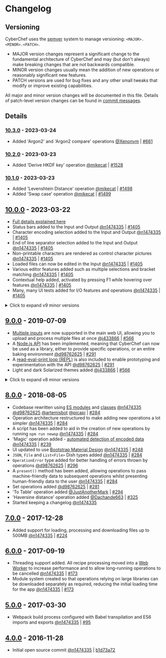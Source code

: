 # Changelog

## Versioning

CyberChef uses the [semver](https://semver.org/) system to manage versioning: `<MAJOR>.<MINOR>.<PATCH>`.

- MAJOR version changes represent a significant change to the fundamental architecture of CyberChef and may (but don't always) make breaking changes that are not backwards compatible.
- MINOR version changes usually mean the addition of new operations or reasonably significant new features.
- PATCH versions are used for bug fixes and any other small tweaks that modify or improve existing capabilities.

All major and minor version changes will be documented in this file. Details of patch-level version changes can be found in [commit messages](https://github.com/gchq/CyberChef/commits/master).


## Details

### [10.3.0] - 2023-03-24
- Added 'Argon2' and 'Argon2 compare' operations [@Xenonym] | [#661]

### [10.2.0] - 2023-03-23
- Added 'Derive HKDF key' operation [@mikecat] | [#1528]

### [10.1.0] - 2023-03-23
- Added 'Levenshtein Distance' operation [@mikecat] | [#1498]
- Added 'Swap case' operation [@mikecat] | [#1499]

## [10.0.0] - 2023-03-22
- [Full details explained here](https://github.com/gchq/CyberChef/wiki/Character-encoding,-EOL-separators,-and-editor-features)
- Status bars added to the Input and Output [@n1474335] | [#1405]
- Character encoding selection added to the Input and Output [@n1474335] | [#1405]
- End of line separator selection added to the Input and Output [@n1474335] | [#1405]
- Non-printable characters are rendered as control character pictures [@n1474335] | [#1405]
- Loaded files can now be edited in the Input [@n1474335] | [#1405]
- Various editor features added such as multiple selections and bracket matching [@n1474335] | [#1405]
- Contextual help added, activated by pressing F1 while hovering over features [@n1474335] | [#1405]
- Many, many UI tests added for I/O features and operations [@n1474335] | [#1405]

<details>
    <summary>Click to expand v9 minor versions</summary>

### [9.55.0] - 2022-12-09
- Added 'AMF Encode' and 'AMF Decode' operations [@n1474335] | [760eff4]

### [9.54.0] - 2022-11-25
- Added 'Rabbit' operation [@mikecat] | [#1450]

### [9.53.0] - 2022-11-25
- Added 'AES Key Wrap' and 'AES Key Unwrap' operations [@mikecat] | [#1456]

### [9.52.0] - 2022-11-25
- Added 'ChaCha' operation [@joostrijneveld] | [#1466]

### [9.51.0] - 2022-11-25
- Added 'CMAC' operation [@mikecat] | [#1457]

### [9.50.0] - 2022-11-25
- Added 'Shuffle' operation [@mikecat] | [#1472]

### [9.49.0] - 2022-11-11
- Added 'LZ4 Compress' and 'LZ4 Decompress' operations [@n1474335] | [31a7f83]

### [9.48.0] - 2022-10-14
- Added 'LM Hash' and 'NT Hash' operations [@n1474335] [@brun0ne] | [#1427]

### [9.47.0] - 2022-10-14
- Added 'LZMA Decompress' and 'LZMA Compress' operations [@mattnotmitt] | [#1421]

### [9.46.0] - 2022-07-08
- Added 'Cetacean Cipher Encode' and 'Cetacean Cipher Decode' operations [@valdelaseras] | [#1308]

### [9.45.0] - 2022-07-08
- Added 'ROT8000' operation [@thomasleplus] | [#1250]

### [9.44.0] - 2022-07-08
- Added 'LZString Compress' and 'LZString Decompress' operations [@crespyl] | [#1266]

### [9.43.0] - 2022-07-08
- Added 'ROT13 Brute Force' and 'ROT47 Brute Force' operations [@mikecat] | [#1264]

### [9.42.0] - 2022-07-08
- Added 'LS47 Encrypt' and 'LS47 Decrypt' operations [@n1073645] | [#951]

### [9.41.0] - 2022-07-08
- Added 'Caesar Box Cipher' operation [@n1073645] | [#1066]

### [9.40.0] - 2022-07-08
- Added 'P-list Viewer' operation [@n1073645] | [#906]

### [9.39.0] - 2022-06-09
- Added 'ELF Info' operation [@n1073645] | [#1364]

### [9.38.0] - 2022-05-30
- Added 'Parse TCP' operation [@n1474335] | [a895d1d]

### [9.37.0] - 2022-03-29
- 'SM4 Encrypt' and 'SM4 Decrypt' operations added [@swesven] | [#1189]
- NoPadding options added for CBC and ECB modes in AES, DES and Triple DES Decrypt operations [@swesven] | [#1189]

### [9.36.0] - 2022-03-29
- 'SIGABA' operation added [@hettysymes] | [#934]

### [9.35.0] - 2022-03-28
- 'To Base45' and 'From Base45' operations added [@t-8ch] | [#1242]

### [9.34.0] - 2022-03-28
- 'Get All Casings' operation added [@n1073645] | [#1065]

### [9.33.0] - 2022-03-25
- Updated to support Node 17 [@n1474335] [@john19696] [@t-8ch] | [[#1326] [#1313] [#1244]
- Improved CJS and ESM module support [@d98762625] | [#1037]

### [9.32.0] - 2021-08-18
- 'Protobuf Encode' operation added and decode operation modified to allow decoding with full and partial schemas [@n1474335] | [dd18e52]

### [9.31.0] - 2021-08-10
- 'HASSH Client Fingerprint' and 'HASSH Server Fingerprint' operations added [@n1474335] | [e9ca4dc]

### [9.30.0] - 2021-08-10
- 'JA3S Fingerprint' operation added [@n1474335] | [289a417]

### [9.29.0] - 2021-07-28
- 'JA3 Fingerprint' operation added [@n1474335] | [9a33498]

### [9.28.0] - 2021-03-26
- 'CBOR Encode' and 'CBOR Decode' operations added [@Danh4] | [#999]

### [9.27.0] - 2021-02-12
- 'Fuzzy Match' operation added [@n1474335] | [8ad18b]

### [9.26.0] - 2021-02-11
- 'Get Time' operation added [@n1073645] [@n1474335] | [#1045]

### [9.25.0] - 2021-02-11
- 'Extract ID3' operation added [@n1073645] [@n1474335] | [#1006]

### [9.24.0] - 2021-02-02
- 'SM3' hashing function added along with more configuration options for other hashing operations [@n1073645] [@n1474335] | [#1022]

### [9.23.0] - 2021-02-01
- Various RSA operations added to encrypt, decrypt, sign, verify and generate keys [@mattnotmitt] [@GCHQ77703] | [#652]

### [9.22.0] - 2021-02-01
- 'Unicode Text Format' operation added [@mattnotmitt] | [#1083]

### [9.21.0] - 2020-06-12
- Node API now exports `magic` operation [@d98762625] | [#1049]

### [9.20.0] - 2020-03-27
- 'Parse ObjectID Timestamp' operation added [@dmfj] | [#987]

### [9.19.0] - 2020-03-24
- Improvements to the 'Magic' operation, allowing it to recognise more data formats and provide more accurate results [@n1073645] [@n1474335] | [#966] [b765534b](https://github.com/gchq/CyberChef/commit/b765534b8b2a0454a5132a0a52d1d8844bcbdaaa)

### [9.18.0] - 2020-03-13
- 'Convert to NATO alphabet' operation added [@MarvinJWendt] | [#674]

### [9.17.0] - 2020-03-13
- 'Generate Image' operation added [@pointhi] | [#683]

### [9.16.0] - 2020-03-06
- 'Colossus' operation added [@VirtualColossus] | [#917]

### [9.15.0] - 2020-03-05
- 'CipherSaber2 Encrypt' and 'CipherSaber2 Decrypt' operations added [@n1073645] | [#952]

### [9.14.0] - 2020-03-05
- 'Luhn Checksum' operation added [@n1073645] | [#965]

### [9.13.0] - 2020-02-13
- 'Rail Fence Cipher Encode' and 'Rail Fence Cipher Decode' operations added [@Flavsditz] | [#948]

### [9.12.0] - 2019-12-20
- 'Normalise Unicode' operation added [@matthieuxyz] | [#912]

### [9.11.0] - 2019-11-06
- Implemented CFB, OFB, and CTR modes for Blowfish operations [@cbeuw] | [#653]

### [9.10.0] - 2019-11-06
- 'Lorenz' operation added [@VirtualColossus] | [#528]

### [9.9.0] - 2019-11-01
- Added support for 109 more character encodings [@n1474335]

### [9.8.0] - 2019-10-31
- 'Avro to JSON' operation added [@jarrodconnolly] | [#865]

### [9.7.0] - 2019-09-13
- 'Optical Character Recognition' operation added [@MShwed] [@n1474335] | [#632]

### [9.6.0] - 2019-09-04
- 'Bacon Cipher Encode' and 'Bacon Cipher Decode' operations added [@kassi] | [#500]

### [9.5.0] - 2019-09-04
- Various Steganography operations added: 'Extract LSB', 'Extract RGBA', 'Randomize Colour Palette', and 'View Bit Plane' [@Ge0rg3] | [#625]

### [9.4.0] - 2019-08-30
- 'Render Markdown' operation added [@j433866] | [#627]

### [9.3.0] - 2019-08-30
- 'Show on map' operation added [@j433866] | [#477]

### [9.2.0] - 2019-08-23
- 'Parse UDP' operation added [@h345983745] | [#614]

### [9.1.0] - 2019-08-22
- 'Parse SSH Host Key' operation added [@j433866] | [#595]
- 'Defang IP Addresses' operation added [@h345983745] | [#556]

</details>

## [9.0.0] - 2019-07-09
- [Multiple inputs](https://github.com/gchq/CyberChef/wiki/Multiple-Inputs) are now supported in the main web UI, allowing you to upload and process multiple files at once [@j433866] | [#566]
- A [Node.js API](https://github.com/gchq/CyberChef/wiki/Node-API) has been implemented, meaning that CyberChef can now be used as a library, either to provide specific operations, or an entire baking environment [@d98762625] | [#291]
- A [read-eval-print loop (REPL)](https://github.com/gchq/CyberChef/wiki/Node-API#repl) is also included to enable prototyping and experimentation with the API [@d98762625] | [#291]
- Light and dark Solarized themes added [@j433866] | [#566]

<details>
    <summary>Click to expand v8 minor versions</summary>

### [8.38.0] - 2019-07-03
- 'Streebog' and 'GOST hash' operations added [@MShwed] [@n1474335] | [#530]

### [8.37.0] - 2019-07-03
- 'CRC-8 Checksum' operation added [@MShwed] | [#591]

### [8.36.0] - 2019-07-03
- 'PGP Verify' operation added [@artemisbot] | [#585]

### [8.35.0] - 2019-07-03
- 'Sharpen Image', 'Convert Image Format' and 'Add Text To Image' operations added [@j433866] | [#515]

### [8.34.0] - 2019-06-28
- Various new visualisations added to the 'Entropy' operation [@MShwed] | [#535]
- Efficiency improvements made to the 'Entropy' operation for large file support [@n1474335]

### [8.33.0] - 2019-06-27
- 'Bzip2 Compress' operation added and 'Bzip2 Decompress' operation greatly improved [@artemisbot] | [#531]

### [8.32.0] - 2019-06-27
- 'Index of Coincidence' operation added [@Ge0rg3] | [#571]

### [8.31.0] - 2019-04-12
- The downloadable version of CyberChef is now a .zip file containing separate modules rather than a single .htm file. It is still completely standalone and will not make any external network requests. This change reduces the complexity of the build process significantly. [@n1474335]

### [8.30.0] - 2019-04-12
- 'Decode Protobuf' operation added [@n1474335] | [#533]

### [8.29.0] - 2019-03-31
- 'BLAKE2s' and 'BLAKE2b' hashing operations added [@h345983745] | [#525]

### [8.28.0] - 2019-03-31
- 'Heatmap Chart', 'Hex Density Chart', 'Scatter Chart' and 'Series Chart' operation added [@artemisbot] [@tlwr] | [#496] [#143]

### [8.27.0] - 2019-03-14
- 'Enigma', 'Typex', 'Bombe' and 'Multiple Bombe' operations added [@s2224834] | [#516]
- See [this wiki article](https://github.com/gchq/CyberChef/wiki/Enigma,-the-Bombe,-and-Typex) for a full explanation of these operations.
- New Bombe-style loading animation added for long-running operations [@n1474335]
- New operation argument types added: `populateMultiOption` and `argSelector` [@n1474335]

### [8.26.0] - 2019-03-09
- Various image manipulation operations added [@j433866] | [#506]

### [8.25.0] - 2019-03-09
- 'Extract Files' operation added and more file formats supported [@n1474335] | [#440]

### [8.24.0] - 2019-02-08
- 'DNS over HTTPS' operation added [@h345983745] | [#489]

### [8.23.1] - 2019-01-18
- 'Convert co-ordinate format' operation added [@j433866] | [#476]

### [8.23.0] - 2019-01-18
- 'YARA Rules' operation added [@artemisbot] | [#468]

### [8.22.0] - 2019-01-10
- 'Subsection' operation added [@j433866] | [#467]

### [8.21.0] - 2019-01-10
- 'To Case Insensitive Regex' and 'From Case Insensitive Regex' operations added [@masq] | [#461]

### [8.20.0] - 2019-01-09
- 'Generate Lorem Ipsum' operation added [@klaxon1] | [#455]

### [8.19.0] - 2018-12-30
- UI test suite added to confirm that the app loads correctly in a reasonable time and that various operations from each module can be run [@n1474335] | [#458]

### [8.18.0] - 2018-12-26
- 'Split Colour Channels' operation added [@artemisbot] | [#449]

### [8.17.0] - 2018-12-25
- 'Generate QR Code' and 'Parse QR Code' operations added [@j433866] | [#448]

### [8.16.0] - 2018-12-19
- 'Play Media' operation added [@anthony-arnold] | [#446]

### [8.15.0] - 2018-12-18
- 'Text Encoding Brute Force' operation added [@Cynser] | [#439]

### [8.14.0] - 2018-12-18
- 'To Base62' and 'From Base62' operations added [@tcode2k16] | [#443]

### [8.13.0] - 2018-12-15
- 'A1Z26 Cipher Encode' and 'A1Z26 Cipher Decode' operations added [@jarmovanlenthe] | [#441]

### [8.12.0] - 2018-11-21
- 'Citrix CTX1 Encode' and 'Citrix CTX1 Decode' operations added [@bwhitn] | [#428]

### [8.11.0] - 2018-11-13
- 'CSV to JSON' and 'JSON to CSV' operations added [@n1474335] | [#277]

### [8.10.0] - 2018-11-07
- 'Remove Diacritics' operation added [@klaxon1] | [#387]

### [8.9.0] - 2018-11-07
- 'Defang URL' operation added [@arnydo] | [#394]

### [8.8.0] - 2018-10-10
- 'Parse TLV' operation added [@GCHQ77703] | [#351]

### [8.7.0] - 2018-08-31
- 'JWT Sign', 'JWT Verify' and 'JWT Decode' operations added [@GCHQ77703] | [#348]

### [8.6.0] - 2018-08-29
- 'To Geohash' and 'From Geohash' operations added [@GCHQ77703] | [#344]

### [8.5.0] - 2018-08-23
- 'To Braille' and 'From Braille' operations added [@n1474335] | [#255]

### [8.4.0] - 2018-08-23
- 'To Base85' and 'From Base85' operations added [@PenguinGeorge] | [#340]

### [8.3.0] - 2018-08-21
- 'To MessagePack' and 'From MessagePack' operations added [@artemisbot] | [#338]

### [8.2.0] - 2018-08-21
- Information links added to most operations, accessible in the description popover [@PenguinGeorge] | [#298]

### [8.1.0] - 2018-08-19
- 'Dechunk HTTP response' operation added [@sevzero] | [#311]

</details>

## [8.0.0] - 2018-08-05
- Codebase rewritten using [ES modules](https://hacks.mozilla.org/2018/03/es-modules-a-cartoon-deep-dive/) and [classes](https://developer.mozilla.org/en-US/docs/Web/JavaScript/Reference/Classes) [@n1474335] [@d98762625] [@artemisbot] [@picapi] | [#284]
- Operation architecture restructured to make adding new operations a lot simpler [@n1474335] | [#284]
- A script has been added to aid in the creation of new operations by running `npm run newop` [@n1474335] | [#284]
- 'Magic' operation added - [automated detection of encoded data](https://github.com/gchq/CyberChef/wiki/Automatic-detection-of-encoded-data-using-CyberChef-Magic) [@n1474335] | [#239]
- UI updated to use [Bootstrap Material Design](https://fezvrasta.github.io/bootstrap-material-design/) [@n1474335] | [#248]
- `JSON`, `File` and `List<File>` Dish types added [@n1474335] | [#284]
- `OperationError` type added for better handling of errors thrown by operations [@d98762625] | [#296]
- A `present()` method has been added, allowing operations to pass machine-friendly data to subsequent operations whilst presenting human-friendly data to the user [@n1474335] | [#284]
- Set operations added [@d98762625] | [#281]
- 'To Table' operation added [@JustAnotherMark] | [#294]
- 'Haversine distance' operation added [@Dachande663] | [#325]
- Started keeping a changelog [@n1474335]

## [7.0.0] - 2017-12-28
- Added support for loading, processing and downloading files up to 500MB [@n1474335] | [#224]

## [6.0.0] - 2017-09-19
- Threading support added. All recipe processing moved into a [Web Worker](https://developer.mozilla.org/en-US/docs/Web/API/Web_Workers_API/Using_web_workers) to increase performance and to allow long-running operations to be cancelled [@n1474335] | [#173]
- Module system created so that operations relying on large libraries can be downloaded separately as required, reducing the initial loading time for the app [@n1474335] | [#173]

## [5.0.0] - 2017-03-30
-  Webpack build process configured with Babel transpilation and ES6 imports and exports [@n1474335] | [#95]

## [4.0.0] - 2016-11-28
-  Initial open source commit [@n1474335] | [b1d73a72](https://github.com/gchq/CyberChef/commit/b1d73a725dc7ab9fb7eb789296efd2b7e4b08306)



[10.3.0]: https://github.com/gchq/CyberChef/releases/tag/v10.3.0
[10.2.0]: https://github.com/gchq/CyberChef/releases/tag/v10.2.0
[10.1.0]: https://github.com/gchq/CyberChef/releases/tag/v10.1.0
[10.0.0]: https://github.com/gchq/CyberChef/releases/tag/v10.0.0
[9.55.0]: https://github.com/gchq/CyberChef/releases/tag/v9.55.0
[9.54.0]: https://github.com/gchq/CyberChef/releases/tag/v9.54.0
[9.53.0]: https://github.com/gchq/CyberChef/releases/tag/v9.53.0
[9.52.0]: https://github.com/gchq/CyberChef/releases/tag/v9.52.0
[9.51.0]: https://github.com/gchq/CyberChef/releases/tag/v9.51.0
[9.50.0]: https://github.com/gchq/CyberChef/releases/tag/v9.50.0
[9.49.0]: https://github.com/gchq/CyberChef/releases/tag/v9.49.0
[9.48.0]: https://github.com/gchq/CyberChef/releases/tag/v9.48.0
[9.47.0]: https://github.com/gchq/CyberChef/releases/tag/v9.47.0
[9.46.0]: https://github.com/gchq/CyberChef/releases/tag/v9.46.0
[9.45.0]: https://github.com/gchq/CyberChef/releases/tag/v9.45.0
[9.44.0]: https://github.com/gchq/CyberChef/releases/tag/v9.44.0
[9.43.0]: https://github.com/gchq/CyberChef/releases/tag/v9.43.0
[9.42.0]: https://github.com/gchq/CyberChef/releases/tag/v9.42.0
[9.41.0]: https://github.com/gchq/CyberChef/releases/tag/v9.41.0
[9.40.0]: https://github.com/gchq/CyberChef/releases/tag/v9.40.0
[9.39.0]: https://github.com/gchq/CyberChef/releases/tag/v9.39.0
[9.38.0]: https://github.com/gchq/CyberChef/releases/tag/v9.38.0
[9.37.0]: https://github.com/gchq/CyberChef/releases/tag/v9.37.0
[9.36.0]: https://github.com/gchq/CyberChef/releases/tag/v9.36.0
[9.35.0]: https://github.com/gchq/CyberChef/releases/tag/v9.35.0
[9.34.0]: https://github.com/gchq/CyberChef/releases/tag/v9.34.0
[9.33.0]: https://github.com/gchq/CyberChef/releases/tag/v9.33.0
[9.32.0]: https://github.com/gchq/CyberChef/releases/tag/v9.32.0
[9.31.0]: https://github.com/gchq/CyberChef/releases/tag/v9.31.0
[9.30.0]: https://github.com/gchq/CyberChef/releases/tag/v9.30.0
[9.29.0]: https://github.com/gchq/CyberChef/releases/tag/v9.29.0
[9.28.0]: https://github.com/gchq/CyberChef/releases/tag/v9.28.0
[9.27.0]: https://github.com/gchq/CyberChef/releases/tag/v9.27.0
[9.26.0]: https://github.com/gchq/CyberChef/releases/tag/v9.26.0
[9.25.0]: https://github.com/gchq/CyberChef/releases/tag/v9.25.0
[9.24.0]: https://github.com/gchq/CyberChef/releases/tag/v9.24.0
[9.23.0]: https://github.com/gchq/CyberChef/releases/tag/v9.23.0
[9.22.0]: https://github.com/gchq/CyberChef/releases/tag/v9.22.0
[9.21.0]: https://github.com/gchq/CyberChef/releases/tag/v9.21.0
[9.20.0]: https://github.com/gchq/CyberChef/releases/tag/v9.20.0
[9.19.0]: https://github.com/gchq/CyberChef/releases/tag/v9.19.0
[9.18.0]: https://github.com/gchq/CyberChef/releases/tag/v9.18.0
[9.17.0]: https://github.com/gchq/CyberChef/releases/tag/v9.17.0
[9.16.0]: https://github.com/gchq/CyberChef/releases/tag/v9.16.0
[9.15.0]: https://github.com/gchq/CyberChef/releases/tag/v9.15.0
[9.14.0]: https://github.com/gchq/CyberChef/releases/tag/v9.14.0
[9.13.0]: https://github.com/gchq/CyberChef/releases/tag/v9.13.0
[9.12.0]: https://github.com/gchq/CyberChef/releases/tag/v9.12.0
[9.11.0]: https://github.com/gchq/CyberChef/releases/tag/v9.11.0
[9.10.0]: https://github.com/gchq/CyberChef/releases/tag/v9.10.0
[9.9.0]: https://github.com/gchq/CyberChef/releases/tag/v9.9.0
[9.8.0]: https://github.com/gchq/CyberChef/releases/tag/v9.8.0
[9.7.0]: https://github.com/gchq/CyberChef/releases/tag/v9.7.0
[9.6.0]: https://github.com/gchq/CyberChef/releases/tag/v9.6.0
[9.5.0]: https://github.com/gchq/CyberChef/releases/tag/v9.5.0
[9.4.0]: https://github.com/gchq/CyberChef/releases/tag/v9.4.0
[9.3.0]: https://github.com/gchq/CyberChef/releases/tag/v9.3.0
[9.2.0]: https://github.com/gchq/CyberChef/releases/tag/v9.2.0
[9.1.0]: https://github.com/gchq/CyberChef/releases/tag/v9.1.0
[9.0.0]: https://github.com/gchq/CyberChef/releases/tag/v9.0.0
[8.38.0]: https://github.com/gchq/CyberChef/releases/tag/v8.38.0
[8.37.0]: https://github.com/gchq/CyberChef/releases/tag/v8.37.0
[8.36.0]: https://github.com/gchq/CyberChef/releases/tag/v8.36.0
[8.35.0]: https://github.com/gchq/CyberChef/releases/tag/v8.35.0
[8.34.0]: https://github.com/gchq/CyberChef/releases/tag/v8.34.0
[8.33.0]: https://github.com/gchq/CyberChef/releases/tag/v8.33.0
[8.32.0]: https://github.com/gchq/CyberChef/releases/tag/v8.32.0
[8.31.0]: https://github.com/gchq/CyberChef/releases/tag/v8.31.0
[8.30.0]: https://github.com/gchq/CyberChef/releases/tag/v8.30.0
[8.29.0]: https://github.com/gchq/CyberChef/releases/tag/v8.29.0
[8.28.0]: https://github.com/gchq/CyberChef/releases/tag/v8.28.0
[8.27.0]: https://github.com/gchq/CyberChef/releases/tag/v8.27.0
[8.26.0]: https://github.com/gchq/CyberChef/releases/tag/v8.26.0
[8.25.0]: https://github.com/gchq/CyberChef/releases/tag/v8.25.0
[8.24.0]: https://github.com/gchq/CyberChef/releases/tag/v8.24.0
[8.23.1]: https://github.com/gchq/CyberChef/releases/tag/v8.23.1
[8.23.0]: https://github.com/gchq/CyberChef/releases/tag/v8.23.0
[8.22.0]: https://github.com/gchq/CyberChef/releases/tag/v8.22.0
[8.21.0]: https://github.com/gchq/CyberChef/releases/tag/v8.21.0
[8.20.0]: https://github.com/gchq/CyberChef/releases/tag/v8.20.0
[8.19.0]: https://github.com/gchq/CyberChef/releases/tag/v8.19.0
[8.18.0]: https://github.com/gchq/CyberChef/releases/tag/v8.18.0
[8.17.0]: https://github.com/gchq/CyberChef/releases/tag/v8.17.0
[8.16.0]: https://github.com/gchq/CyberChef/releases/tag/v8.16.0
[8.15.0]: https://github.com/gchq/CyberChef/releases/tag/v8.15.0
[8.14.0]: https://github.com/gchq/CyberChef/releases/tag/v8.14.0
[8.13.0]: https://github.com/gchq/CyberChef/releases/tag/v8.13.0
[8.12.0]: https://github.com/gchq/CyberChef/releases/tag/v8.12.0
[8.11.0]: https://github.com/gchq/CyberChef/releases/tag/v8.11.0
[8.10.0]: https://github.com/gchq/CyberChef/releases/tag/v8.10.0
[8.9.0]: https://github.com/gchq/CyberChef/releases/tag/v8.9.0
[8.8.0]: https://github.com/gchq/CyberChef/releases/tag/v8.8.0
[8.7.0]: https://github.com/gchq/CyberChef/releases/tag/v8.7.0
[8.6.0]: https://github.com/gchq/CyberChef/releases/tag/v8.6.0
[8.5.0]: https://github.com/gchq/CyberChef/releases/tag/v8.5.0
[8.4.0]: https://github.com/gchq/CyberChef/releases/tag/v8.4.0
[8.3.0]: https://github.com/gchq/CyberChef/releases/tag/v8.3.0
[8.2.0]: https://github.com/gchq/CyberChef/releases/tag/v8.2.0
[8.1.0]: https://github.com/gchq/CyberChef/releases/tag/v8.1.0
[8.0.0]: https://github.com/gchq/CyberChef/releases/tag/v8.0.0
[7.0.0]: https://github.com/gchq/CyberChef/releases/tag/v7.0.0
[6.0.0]: https://github.com/gchq/CyberChef/releases/tag/v6.0.0
[5.0.0]: https://github.com/gchq/CyberChef/releases/tag/v5.0.0
[4.0.0]: https://github.com/gchq/CyberChef/commit/b1d73a725dc7ab9fb7eb789296efd2b7e4b08306

[@n1474335]: https://github.com/n1474335
[@d98762625]: https://github.com/d98762625
[@j433866]: https://github.com/j433866
[@n1073645]: https://github.com/n1073645
[@GCHQ77703]: https://github.com/GCHQ77703
[@h345983745]: https://github.com/h345983745
[@s2224834]: https://github.com/s2224834
[@artemisbot]: https://github.com/artemisbot
[@tlwr]: https://github.com/tlwr
[@picapi]: https://github.com/picapi
[@Dachande663]: https://github.com/Dachande663
[@JustAnotherMark]: https://github.com/JustAnotherMark
[@sevzero]: https://github.com/sevzero
[@PenguinGeorge]: https://github.com/PenguinGeorge
[@arnydo]: https://github.com/arnydo
[@klaxon1]: https://github.com/klaxon1
[@bwhitn]: https://github.com/bwhitn
[@jarmovanlenthe]: https://github.com/jarmovanlenthe
[@tcode2k16]: https://github.com/tcode2k16
[@Cynser]: https://github.com/Cynser
[@anthony-arnold]: https://github.com/anthony-arnold
[@masq]: https://github.com/masq
[@Ge0rg3]: https://github.com/Ge0rg3
[@MShwed]: https://github.com/MShwed
[@kassi]: https://github.com/kassi
[@jarrodconnolly]: https://github.com/jarrodconnolly
[@VirtualColossus]: https://github.com/VirtualColossus
[@cbeuw]: https://github.com/cbeuw
[@matthieuxyz]: https://github.com/matthieuxyz
[@Flavsditz]: https://github.com/Flavsditz
[@pointhi]: https://github.com/pointhi
[@MarvinJWendt]: https://github.com/MarvinJWendt
[@dmfj]: https://github.com/dmfj
[@mattnotmitt]: https://github.com/mattnotmitt
[@Danh4]: https://github.com/Danh4
[@john19696]: https://github.com/john19696
[@t-8ch]: https://github.com/t-8ch
[@hettysymes]: https://github.com/hettysymes
[@swesven]: https://github.com/swesven
[@mikecat]: https://github.com/mikecat
[@crespyl]: https://github.com/crespyl
[@thomasleplus]: https://github.com/thomasleplus
[@valdelaseras]: https://github.com/valdelaseras
[@brun0ne]: https://github.com/brun0ne
[@joostrijneveld]: https://github.com/joostrijneveld
[@Xenonym]: https://github.com/Xenonym

[8ad18b]: https://github.com/gchq/CyberChef/commit/8ad18bc7db6d9ff184ba3518686293a7685bf7b7
[9a33498]: https://github.com/gchq/CyberChef/commit/9a33498fed26a8df9c9f35f39a78a174bf50a513
[289a417]: https://github.com/gchq/CyberChef/commit/289a417dfb5923de5e1694354ec42a08d9395bfe
[e9ca4dc]: https://github.com/gchq/CyberChef/commit/e9ca4dc9caf98f33fd986431cd400c88082a42b8
[dd18e52]: https://github.com/gchq/CyberChef/commit/dd18e529939078b89867297b181a584e8b2cc7da
[a895d1d]: https://github.com/gchq/CyberChef/commit/a895d1d82a2f92d440a0c5eca2bc7c898107b737
[31a7f83]: https://github.com/gchq/CyberChef/commit/31a7f83b82e78927f89689f323fcb9185144d6ff
[760eff4]: https://github.com/gchq/CyberChef/commit/760eff49b5307aaa3104c5e5b437ffe62299acd1

[#95]: https://github.com/gchq/CyberChef/pull/299
[#173]: https://github.com/gchq/CyberChef/pull/173
[#143]: https://github.com/gchq/CyberChef/pull/143
[#224]: https://github.com/gchq/CyberChef/pull/224
[#239]: https://github.com/gchq/CyberChef/pull/239
[#248]: https://github.com/gchq/CyberChef/pull/248
[#255]: https://github.com/gchq/CyberChef/issues/255
[#277]: https://github.com/gchq/CyberChef/issues/277
[#281]: https://github.com/gchq/CyberChef/pull/281
[#284]: https://github.com/gchq/CyberChef/pull/284
[#291]: https://github.com/gchq/CyberChef/pull/291
[#294]: https://github.com/gchq/CyberChef/pull/294
[#296]: https://github.com/gchq/CyberChef/pull/296
[#298]: https://github.com/gchq/CyberChef/pull/298
[#311]: https://github.com/gchq/CyberChef/pull/311
[#325]: https://github.com/gchq/CyberChef/pull/325
[#338]: https://github.com/gchq/CyberChef/pull/338
[#340]: https://github.com/gchq/CyberChef/pull/340
[#344]: https://github.com/gchq/CyberChef/pull/344
[#348]: https://github.com/gchq/CyberChef/pull/348
[#351]: https://github.com/gchq/CyberChef/pull/351
[#387]: https://github.com/gchq/CyberChef/pull/387
[#394]: https://github.com/gchq/CyberChef/pull/394
[#428]: https://github.com/gchq/CyberChef/pull/428
[#439]: https://github.com/gchq/CyberChef/pull/439
[#440]: https://github.com/gchq/CyberChef/pull/440
[#441]: https://github.com/gchq/CyberChef/pull/441
[#443]: https://github.com/gchq/CyberChef/pull/443
[#446]: https://github.com/gchq/CyberChef/pull/446
[#448]: https://github.com/gchq/CyberChef/pull/448
[#449]: https://github.com/gchq/CyberChef/pull/449
[#455]: https://github.com/gchq/CyberChef/pull/455
[#458]: https://github.com/gchq/CyberChef/pull/458
[#461]: https://github.com/gchq/CyberChef/pull/461
[#467]: https://github.com/gchq/CyberChef/pull/467
[#468]: https://github.com/gchq/CyberChef/pull/468
[#476]: https://github.com/gchq/CyberChef/pull/476
[#477]: https://github.com/gchq/CyberChef/pull/477
[#489]: https://github.com/gchq/CyberChef/pull/489
[#496]: https://github.com/gchq/CyberChef/pull/496
[#500]: https://github.com/gchq/CyberChef/pull/500
[#506]: https://github.com/gchq/CyberChef/pull/506
[#515]: https://github.com/gchq/CyberChef/pull/515
[#516]: https://github.com/gchq/CyberChef/pull/516
[#525]: https://github.com/gchq/CyberChef/pull/525
[#528]: https://github.com/gchq/CyberChef/pull/528
[#530]: https://github.com/gchq/CyberChef/pull/530
[#531]: https://github.com/gchq/CyberChef/pull/531
[#533]: https://github.com/gchq/CyberChef/pull/533
[#535]: https://github.com/gchq/CyberChef/pull/535
[#556]: https://github.com/gchq/CyberChef/pull/556
[#566]: https://github.com/gchq/CyberChef/pull/566
[#571]: https://github.com/gchq/CyberChef/pull/571
[#585]: https://github.com/gchq/CyberChef/pull/585
[#591]: https://github.com/gchq/CyberChef/pull/591
[#595]: https://github.com/gchq/CyberChef/pull/595
[#614]: https://github.com/gchq/CyberChef/pull/614
[#625]: https://github.com/gchq/CyberChef/pull/625
[#627]: https://github.com/gchq/CyberChef/pull/627
[#632]: https://github.com/gchq/CyberChef/pull/632
[#652]: https://github.com/gchq/CyberChef/pull/652
[#653]: https://github.com/gchq/CyberChef/pull/653
[#674]: https://github.com/gchq/CyberChef/pull/674
[#683]: https://github.com/gchq/CyberChef/pull/683
[#865]: https://github.com/gchq/CyberChef/pull/865
[#906]: https://github.com/gchq/CyberChef/pull/906
[#912]: https://github.com/gchq/CyberChef/pull/912
[#917]: https://github.com/gchq/CyberChef/pull/917
[#934]: https://github.com/gchq/CyberChef/pull/934
[#948]: https://github.com/gchq/CyberChef/pull/948
[#951]: https://github.com/gchq/CyberChef/pull/951
[#952]: https://github.com/gchq/CyberChef/pull/952
[#965]: https://github.com/gchq/CyberChef/pull/965
[#966]: https://github.com/gchq/CyberChef/pull/966
[#987]: https://github.com/gchq/CyberChef/pull/987
[#999]: https://github.com/gchq/CyberChef/pull/999
[#1006]: https://github.com/gchq/CyberChef/pull/1006
[#1022]: https://github.com/gchq/CyberChef/pull/1022
[#1037]: https://github.com/gchq/CyberChef/pull/1037
[#1045]: https://github.com/gchq/CyberChef/pull/1045
[#1049]: https://github.com/gchq/CyberChef/pull/1049
[#1065]: https://github.com/gchq/CyberChef/pull/1065
[#1066]: https://github.com/gchq/CyberChef/pull/1066
[#1083]: https://github.com/gchq/CyberChef/pull/1083
[#1189]: https://github.com/gchq/CyberChef/pull/1189
[#1242]: https://github.com/gchq/CyberChef/pull/1242
[#1244]: https://github.com/gchq/CyberChef/pull/1244
[#1313]: https://github.com/gchq/CyberChef/pull/1313
[#1326]: https://github.com/gchq/CyberChef/pull/1326
[#1364]: https://github.com/gchq/CyberChef/pull/1364
[#1264]: https://github.com/gchq/CyberChef/pull/1264
[#1266]: https://github.com/gchq/CyberChef/pull/1266
[#1250]: https://github.com/gchq/CyberChef/pull/1250
[#1308]: https://github.com/gchq/CyberChef/pull/1308
[#1405]: https://github.com/gchq/CyberChef/pull/1405
[#1421]: https://github.com/gchq/CyberChef/pull/1421
[#1427]: https://github.com/gchq/CyberChef/pull/1427
[#1472]: https://github.com/gchq/CyberChef/pull/1472
[#1457]: https://github.com/gchq/CyberChef/pull/1457
[#1466]: https://github.com/gchq/CyberChef/pull/1466
[#1456]: https://github.com/gchq/CyberChef/pull/1456
[#1450]: https://github.com/gchq/CyberChef/pull/1450
[#1498]: https://github.com/gchq/CyberChef/pull/1498
[#1499]: https://github.com/gchq/CyberChef/pull/1499
[#1528]: https://github.com/gchq/CyberChef/pull/1528
[#661]: https://github.com/gchq/CyberChef/pull/661

